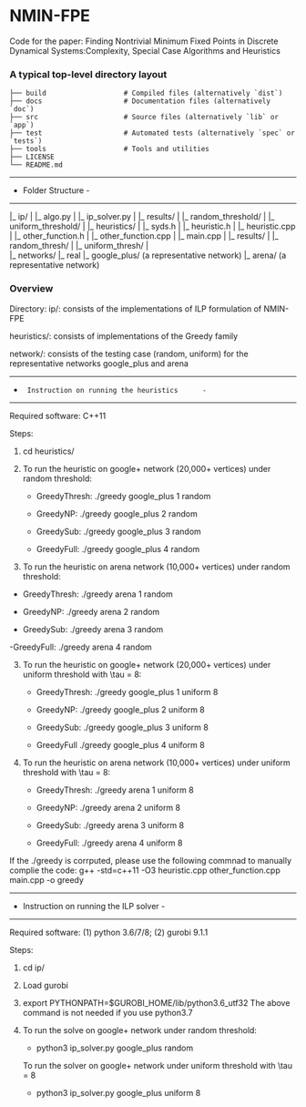 # NMIN-FPE
Code for the paper: Finding Nontrivial Minimum Fixed Points in Discrete Dynamical Systems:Complexity, Special Case Algorithms and Heuristics

### A typical top-level directory layout

    
    ├── build                   # Compiled files (alternatively `dist`)
    ├── docs                    # Documentation files (alternatively `doc`)
    ├── src                     # Source files (alternatively `lib` or `app`)
    ├── test                    # Automated tests (alternatively `spec` or `tests`)
    ├── tools                   # Tools and utilities
    ├── LICENSE
    └── README.md

- ----------------------
-   Folder Structure   -
- ----------------------

|_ ip/
|   |_ algo.py
|   |_ ip_solver.py
|   |_ results/
|         |_ random_threshold/
|         |_ uniform_threshold/
|
|_ heuristics/
|      |_ syds.h
|      |_ heuristic.h
|      |_ heuristic.cpp
|      |_ other_function.h
|      |_ other_function.cpp
|      |_ main.cpp
|      |_ results/
|            |_ random_thresh/
|            |_ uniform_thresh/
|  
|_ networks/
      |_ real
          |_ google_plus/ (a representative network)
          |_ arena/ (a representative network)


### Overview 

Directory:
  ip/: consists of the implementations of ILP formulation of NMIN-FPE

  heuristics/: consists of implementations of the Greedy family

  network/: consists of the testing case (random, uniform) for the representative networks google_plus and arena

- -------------------------------------------------
-      Instruction on running the heuristics      -
- -------------------------------------------------
Required software: C++11

Steps:
1. cd heuristics/
2. To run the heuristic on google+ network (20,000+ vertices) under random threshold:
   - GreedyThresh: 
	./greedy google_plus 1 random

   - GreedyNP: 
	./greedy google_plus 2 random

   - GreedySub: 
	./greedy google_plus 3 random

   - GreedyFull: 
	./greedy google_plus 4 random

3.  To run the heuristic on arena network (10,000+ vertices) under random threshold:
   - GreedyThresh:
   ./greedy arena 1 random

   - GreedyNP:
   ./greedy arena 2 random

   - GreedySub:
   ./greedy arena 3 random

   -GreedyFull:
   ./greedy arena 4 random

3. To run the heuristic on google+ network (20,000+ vertices) under uniform threshold with \tau = 8:
   - GreedyThresh: 
	./greedy google_plus 1 uniform 8

   - GreedyNP:
	./greedy google_plus 2 uniform 8

   - GreedySub:
	./greedy google_plus 3 uniform 8

   - GreedyFull
	./greedy google_plus 4 uniform 8

4. To run the heuristic on arena network (10,000+ vertices) under uniform threshold with \tau = 8:
   - GreedyThresh:
   ./greedy arena 1 uniform 8

   - GreedyNP:
   ./greedy arena 2 uniform 8

   - GreedySub:
   ./greedy arena 3 uniform 8

   - GreedyFull:
   ./greedy arena 4 uniform 8

If the ./greedy is corrputed, please use the following commnad to manually complie the code:
	g++ -std=c++11 -O3 heuristic.cpp other_function.cpp main.cpp -o greedy

- -------------------------------------------
-   Instruction on running the ILP solver   -
- -------------------------------------------
Required software: (1) python 3.6/7/8; (2) gurobi 9.1.1

Steps:
1. cd ip/
3. Load gurobi
3. export PYTHONPATH=$GUROBI_HOME/lib/python3.6_utf32
   The above command is not needed if you use python3.7
4. To run the solve on google+ network under random threshold:
    - python3 ip_solver.py google_plus random

   To run the solver on google+ network under uniform threshold with \tau = 8
    - python3 ip_solver.py google_plus uniform 8
